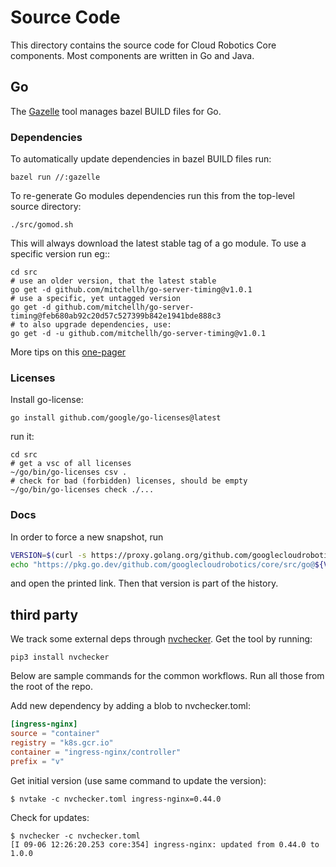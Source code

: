 # Source Code

This directory contains the source code for Cloud Robotics Core components. Most
components are written in Go and Java.

## Go

The [Gazelle](https://github.com/bazelbuild/bazel-gazelle) tool manages bazel
BUILD files for Go.

### Dependencies

To automatically update dependencies in bazel BUILD files run:

```
bazel run //:gazelle
```

To re-generate Go modules dependencies run this from the top-level source
directory:

```
./src/gomod.sh
```

This will always download the latest stable tag of a go module. To use a
specific version run eg::

```
cd src
# use an older version, that the latest stable
go get -d github.com/mitchellh/go-server-timing@v1.0.1
# use a specific, yet untagged version
go get -d github.com/mitchellh/go-server-timing@feb680ab92c20d57c527399b842e1941bde888c3
# to also upgrade dependencies, use:
go get -d -u github.com/mitchellh/go-server-timing@v1.0.1
```

More tips on this [one-pager](https://encore.dev/guide/go.mod)

### Licenses

Install go-license:

```
go install github.com/google/go-licenses@latest
```

run it:

```
cd src
# get a vsc of all licenses
~/go/bin/go-licenses csv .
# check for bad (forbidden) licenses, should be empty
~/go/bin/go-licenses check ./...
```

### Docs

In order to force a new snapshot, run
```bash
VERSION=$(curl -s https://proxy.golang.org/github.com/googlecloudrobotics/core/@latest | jq -r ".Version")
echo "https://pkg.go.dev/github.com/googlecloudrobotics/core/src/go@${VERSION}"
```
and open the printed link. Then that version is part of the history.

## third party

We track some external deps through [nvchecker](https://github.com/lilydjwg/nvchecker).
Get the tool by running:
```shell
pip3 install nvchecker
```

Below are sample commands for the common workflows. Run all those from the root
of the repo.

Add new dependency by adding a blob to nvchecker.toml:
```toml
[ingress-nginx]
source = "container"
registry = "k8s.gcr.io"
container = "ingress-nginx/controller"
prefix = "v"
```
Get initial version (use same command to update the version):
```shell
$ nvtake -c nvchecker.toml ingress-nginx=0.44.0
```

Check for updates:
```shell
$ nvchecker -c nvchecker.toml
[I 09-06 12:26:20.253 core:354] ingress-nginx: updated from 0.44.0 to 1.0.0
```

